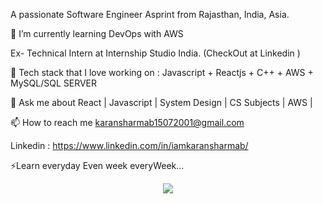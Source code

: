 A passionate Software Engineer Asprint from Rajasthan, India, Asia.
                                        
🔭 I’m currently learning DevOps  with AWS

Ex- Technical Intern at Internship Studio India. (CheckOut  at Linkedin )

🌱 Tech stack that I love working on : Javascript + Reactjs + C++ + AWS + MySQL/SQL SERVER

💬 Ask me about React | Javascript | System Design | CS Subjects | AWS |

📫 How to reach me karansharmab15072001@gmail.com

Linkedin : https://www.linkedin.com/in/iamkaransharmab/


⚡Learn everyday Even week everyWeek...

 
  <div id="header" align="center">
  <img src="https://media.giphy.com/media/RbDKaczqWovIugyJmW/giphy.gif" width="full"/>
</div>

